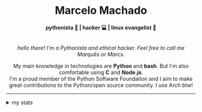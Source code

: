 <h1 align="center"> Marcelo Machado </h1> <!-- <img src="https://tryhackme-badges.s3.amazonaws.com/mmaachado.png" alt="TryHackMe"> -->
    
<div align="center">
<b>pythonista 🐍 | hacker 💻 | linux evangelist 🐧</b>
<br>
<br>

<i>hello there! I'm a Pythonista and ethical hacker. Feel free to call me Marquês or Marcs.</i>

<p>

My main knowledge in technologies are **Python** and **bash**. But I'm also comfortable using **C** and **Node.js**. <br/>
I'm a proud member of the Python Software Foundation and I aim to make great contributions to the Python/open source community. I use Arch btw!
</p>

</div>

---

<details closed>    
<summary>my stats</summary>

<!--START_SECTION:waka-->
**I'm an Early 🐤** 

```text
🌞 Morning    57 commits     ████░░░░░░░░░░░░░░░░░░░░░   15.7% 
🌆 Daytime    147 commits    ██████████░░░░░░░░░░░░░░░   40.5% 
🌃 Evening    146 commits    ██████████░░░░░░░░░░░░░░░   40.22% 
🌙 Night      13 commits     █░░░░░░░░░░░░░░░░░░░░░░░░   3.58%

```


📊 **This Week I Spent My Time On** 

```text
⌚︎ Time Zone: America/Sao_Paulo

💬 Programming Languages: 
Markdown                 1 hr 21 mins        ██████████████████████░░░   88.89% 
JSON                     7 mins              ██░░░░░░░░░░░░░░░░░░░░░░░   8.53% 
jsonc                    0 secs              ░░░░░░░░░░░░░░░░░░░░░░░░░   0.95% 
HTML                     0 secs              ░░░░░░░░░░░░░░░░░░░░░░░░░   0.72% 
CSS                      0 secs              ░░░░░░░░░░░░░░░░░░░░░░░░░   0.71%

🔥 Editors: 
Obsidian                 1 hr 21 mins        ██████████████████████░░░   88.89% 
Zed                      10 mins             ██░░░░░░░░░░░░░░░░░░░░░░░   11.11%

💻 Operating System: 
Windows                  1 hr 21 mins        ██████████████████████░░░   88.89% 
Linux                    10 mins             ██░░░░░░░░░░░░░░░░░░░░░░░   11.11%

```


 Last Updated on 04/08/2025
<!--END_SECTION:waka-->

<!-- <div>
        <a target="_blank" rel="noopener noreferrer" href="https://github.com/mmaachado?tab=repositories"><img src="https://github-readme-stats.vercel.app/api/top-langs/?username=mmaachado&hide=html,css,swift,ruby&langs_count=6&hide_border=true&layout=compact&show_icons=true&line_height=10&theme=transparent&title_color=4a86d1&custom_title=favourite%20languages"
       alt="most used languages" align="right"></a>
     <a target="_blank" rel="noopener noreferrer" href="https://wakatime.com/@mmachado"><img width="400rem" src="https://github-readme-stats.vercel.app/api/wakatime?username=mmachado&theme=transparent&hide_border=true&hide=markdown,html,css,text,other,yaml,json,prolog,dart,docker,xml,gitconfig,TSQL&hide_title=true&line_height=50&langs_count=4&layout=default" alt="wakatime stats" align="left" /></a> 
        

</div>

 <img src="https://raw.githubusercontent.com/MicaelliMedeiros/micaellimedeiros/master/image/computer-illustration.png" min-width="400px" max-width="400px" width="400px" align="right" alt="computer-illustration.png"> -->
<!-- [![Buy me a coffee](https://img.shields.io/badge/Buy%20Me%20a%20Coffee-ffdd00?style=for-the-badge&logo=buy-me-a-coffee&logoColor=black)](https://www.buymeacoffee.com/anticodingclub) -->

</details>

